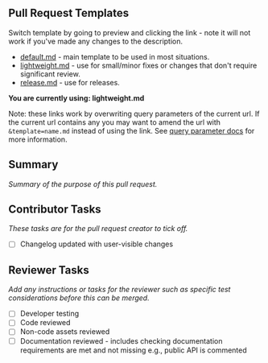 ## Pull Request Templates

Switch template by going to preview and clicking the link - note it will not work if you've made any changes to the description.

- [default.md](?expand=1) - main template to be used in most situations.
- [lightweight.md](?expand=1&template=lightweight.md) - use for small/minor fixes or changes that don't require significant review.
- [release.md](?expand=1&template=release.md) - use for releases.

**You are currently using: lightweight.md**

Note: these links work by overwriting query parameters of the current url. If the current url contains any you may want to amend the url with `&template=name.md` instead of using the link. See [query parameter docs](https://docs.github.com/en/pull-requests/collaborating-with-pull-requests/proposing-changes-to-your-work-with-pull-requests/using-query-parameters-to-create-a-pull-request) for more information.

## Summary

_Summary of the purpose of this pull request._

## Contributor Tasks

_These tasks are for the pull request creator to tick off._

- [ ] Changelog updated with user-visible changes

## Reviewer Tasks

_Add any instructions or tasks for the reviewer such as specific test considerations before this can be merged._

- [ ] Developer testing
- [ ] Code reviewed
- [ ] Non-code assets reviewed
- [ ] Documentation reviewed - includes checking documentation requirements are met and not missing e.g., public API is commented